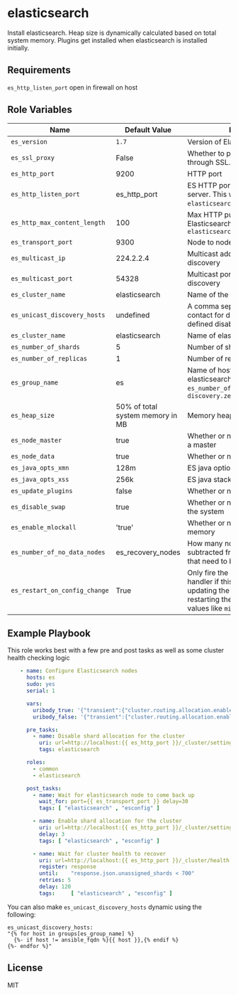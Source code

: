 elasticsearch
========

Install elasticsearch. Heap size is dynamically calculated based on total system memory. Plugins get installed when elasticsearch is installed initially.

Requirements
------------

`es_http_listen_port` open in firewall on host

Role Variables
--------------

|   Name       | Default Value | Description                    |
|--------------|---------------|--------------------------------|
| `es_version` | `1.7` | Version of Elasticsearch to install. |
| `es_ssl_proxy`    | False    | Whether to proxy elasticsearch through SSL. Requires nginx role.   |
| `es_http_port`    | 9200    | HTTP port   |
| `es_http_listen_port`    | es_http_port    | ES HTTP port when using a proxy server. This will be the port in `elasticsearch.yml`.   |
| `es_http_max_content_length` | 100 | Max HTTP put size used in Elasticsearch nginx proxy config and `elasticsearch.yml` |
| `es_transport_port`    | 9300    | Node to node communication port   |
| `es_multicast_ip`    | 224.2.2.4    | Multicast address used for ES node discovery   |
| `es_multicast_port`    | 54328    | Multicast port used for ES node discovery   |
| `es_cluster_name`    | elasticsearch    | Name of the cluster   |
| `es_unicast_discovery_hosts`    | undefined    | A comma separated list of hosts to contact for discovery -- when defined disables unicast.   |
| `es_cluster_name`    | elasticsearch    | Name of elasticsearch cluster   |
| `es_number_of_shards`    | 5    | Number of shards   |
| `es_number_of_replicas`    | 1    | Number of replicas   |
| `es_group_name`    | es    | Name of host group that contains elasticsearch hosts. Used for `es_number_of_nodes` and to calculate `discovery.zen.minimum_master_nodes`   |
| `es_heap_size`    | 50% of total system memory in MB    | Memory heap size for ES   |
| `es_node_master`    | true    | Whether or not a node can become a master   |
| `es_node_data`    | true    | Whether or not a node can hold data   |
| `es_java_opts_xmn`    | 128m    | ES java options new heap size   |
| `es_java_opts_xss`    | 256k    | ES java stack memory   |
| `es_update_plugins`    | false    | Whether or not to update plugins   |
| `es_disable_swap`    | true    | Whether or not to disable swap on the system   |
| `es_enable_mlockall`    | 'true'    | Whether or not to enable locking memory   |
| `es_number_of_no_data_nodes`    | es_recovery_nodes    | How many nodes have no data, subtracted from number of nodes that need to be up for recovery   |
| `es_restart_on_config_change`    | True    | Only fire the `restart elasticsearch` handler if this is True. Allows updating the config without restarting the node for changing values like `minimum_master_nodes`.   |

Example Playbook
------------
This role works best with a few pre and post tasks as well as some cluster health checking logic
```yaml
    - name: Configure Elasticsearch nodes
      hosts: es
      sudo: yes
      serial: 1

      vars:
        uribody_true: '{"transient":{"cluster.routing.allocation.enable":"none"}}'
        uribody_false: '{"transient":{"cluster.routing.allocation.enable":"all"}}'

      pre_tasks:
        - name: Disable shard allocation for the cluster
          uri: url=http://localhost:{{ es_http_port }}/_cluster/settings method=PUT body='{{ uribody_true }}'
          tags: elasticsearch

      roles:
        - common
        - elasticsearch

      post_tasks:
        - name: Wait for elasticsearch node to come back up
          wait_for: port={{ es_transport_port }} delay=30
          tags: [ "elasticsearch" , "esconfig" ]

        - name: Enable shard allocation for the cluster
          uri: url=http://localhost:{{ es_http_port }}/_cluster/settings method=PUT body='{{ uribody_false }}'
          delay: 3
          tags: [ "elasticsearch" , "esconfig" ]

        - name: Wait for cluster health to recover
          uri: url=http://localhost:{{ es_http_port }}/_cluster/health method=GET
          register: response
          until:    "response.json.unassigned_shards < 700"
          retries: 5
          delay: 120
          tags:     [ "elasticsearch" , "esconfig" ]
```

You can also make `es_unicast_discovery_hosts` dynamic using the following:

    es_unicast_discovery_hosts:
    "{% for host in groups[es_group_name] %}
      {%- if host != ansible_fqdn %}{{ host }},{% endif %}
    {%- endfor %}"

License
-------

MIT
